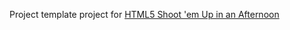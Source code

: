 Project template project for [HTML5 Shoot 'em Up in an Afternoon](https://leanpub.com/html5shootemupinanafternoon)
